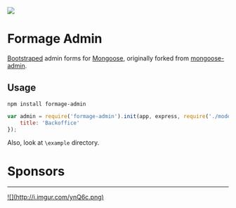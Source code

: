 ![](http://i.imgur.com/9vVHCPY.png)

Formage Admin
=============

[Bootstraped](http://twitter.github.com/bootstrap/) admin forms for [Mongoose](http://mongoosejs.com/),
originally forked from [mongoose-admin](https://github.com/marccampbell/mongoose-admin).

Usage
------------
`npm install formage-admin`

```javascript
var admin = require('formage-admin').init(app, express, require('./models'), {
    title: 'Backoffice'
});
```

Also, look at `\example` directory.


Sponsors
========
<hr />
<a id="stormlogo" href="http://www.jetbrains.com/webstorm/" alt="Smart IDE for web development with HTML Editor, CSS &amp; JavaScript support" title="Smart IDE for web development with HTML Editor, CSS &amp; JavaScript support">
  ![](http://i.imgur.com/ynQ6c.png)
</a>
